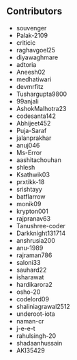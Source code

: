 ## Contributors
- souvenger
- Palak-2109
- criticic
- raghavgoel25
- diyawaghmare
- adtoria
- Aneesh02
- medhatiwari
- devmrfitz
- Tushargupta9800
- 99anjali
- AshokMalhotra23
- codesanta142
- Abhijeet452
- Puja-Saraf
- jalanprakhar
- anuj046
- Ms-Error
- aashitachouhan
- shlesh
- Ksathwik03
- prxtikk-18
- srishtayy
- batflarrow
- monik09
- krypton001
- rajpranav63
- Tanushree-coder
- Darkknight131714
- anshrusia200
- anu-1989
- rajraman786
- saloni33
- sauhard22
- isharawat
- hardikarora2
- osho-20
- codelord09
- shaliniagrawal2512
- underoot-iota
- naman-cr
- j-e-e-t
- rahulsingh-20
- shadaanhussain
- AKI35429
